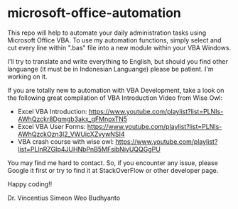 # microsoft-office-automation
This repo will help to automate your daily administration tasks using Microsoft Office VBA. To use my automation functions, simply select and cut every line within ".bas" file into a new module within your VBA Windows. 

I'll try to translate and write everything to English, but should you find other languange (it must be in Indonesian Languange) please be patient. I'm working on it.

If you are totally new to automation with VBA Development, take a look on the following great compilation of VBA Introduction Video from Wise Owl:

- Excel VBA Introduction: https://www.youtube.com/playlist?list=PLNIs-AWhQzckr8Dgmgb3akx_gFMnpxTN5
- Excel VBA User Forms: https://www.youtube.com/playlist?list=PLNIs-AWhQzckOzn3l2_VWUicXZvywNSI4
- VBA crash course with wise owl: https://www.youtube.com/playlist?list=PLlnRZGIp4JUHNbPnB5MFsibNiyUQQGgPU

You may find me hard to contact. So, if you encounter any issue, please Google it first or try to find it at StackOverFlow or other developer page. 

Happy coding!!

Dr. Vincentius Simeon Weo Budhyanto
